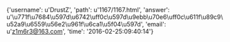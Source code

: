 {'username': u'DrustZ', 'path': u'1167/1167.html', 'answer': u'\u771f\u7684\u597d\u6742\uff0c\u597d\u9ebb\u70e6\uff0c\u611f\u89c9\u52a9\u6559\u56e2\u961f\u6ca1\u5f04\u597d', 'email': u'z1m6r3@163.com', 'time': '2016-02-25:09:40:14'}